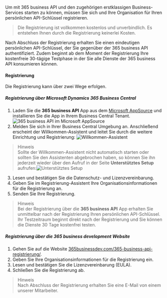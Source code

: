 Um mit 365 business API und den zugehörigen erstklassigen Business-Services starten zu können, müssen Sie sich und Ihre Organisation für Ihren persönlichen API-Schlüssel registrieren.

> Die Registrierung ist vollkommen kostenlos und unverbindlich. Es entstehen Ihnen durch die Registrierung keinerlei Kosten.

Nach Abschluss der Registrierung erhalten Sie einen eindeutigen persönlichen API-Schlüssel, der Sie gegenüber der 365 business API authentifiziert.
Zudem beginnt ab dem Moment der Registrierung Ihre kostenfreie 30-tägige Testphase in der Sie alle Dienste der 365 business API konsumieren können.

#### Registrierung
Die Registrierung kann über zwei Wege erfolgen.

##### Registrierung über Microsoft Dynamics 365 Business Central

1. Laden Sie die **365 business API** App aus dem [Microsoft AppSource](https://appsource.microsoft.com/de-de/product/dynamics-365-business-central/PUBID.business_development_christoph_krieg%7CAID.365-business-api%7CPAPPID.0f94d4ef-5c3a-4002-93f2-2a2be05219c0?tab=Overview) und installieren Sie die App in Ihrem Business Central Tenant.
![365 business API im Microsoft AppSource](/de/assets/images/365-business-api/appsource.png)
2. Melden Sie sich in Ihrer Business Central Umgebung an. Anschließend erscheint der Willkommen-Assistent und leitet Sie durch die weitere Einrichtung und Registrierung:
![Willkommen-Assistent](/de/assets/images/365-business-api/welcome-wizard-de.png)
> Hinweis<br>Sollte der Willkommen-Assistent nicht automatisch starten oder sollten Sie den Assistenten abgebrochen haben, so können Sie ihn jederzeit wieder über den Aufruf in der Seite **Unterstütztes Setup** aufrufen:![Unterstütztes Setup](/de/assets/images/365-business-api/assisted-setup-de.png)
3. Lesen und bestätigen Sie die Datenschutz- und Lizenzvereinbarung.
4. Geben Sie im Registrierung-Assistent Ihre Organisationsinformationen für die Registrierung an.
5. Senden Sie Ihre Registrierung.

> Hinweis<br>Bei der Registrierung über die **365 business API** App erhalten Sie unmittelbar nach der Registrierung Ihren persönlichen API-Schlüssel. Ihr Testzeitraum beginnt direkt nach der Registrierung und Sie können die Dienste 30 Tage kostenfrei testen.

##### Registrierung über die 365 business development Website

1. Gehen Sie auf die Website [365businessdev.com/365-business-api-registrierung/](https://365businessdev.com/365-business-api-registrierung/).
2. Geben Sie Ihre Organisationsinformationen für die Registrierung ein.
3. Lesen und bestätigen Sie die Lizenzvereinbarung (EULA).
4. Schließen Sie die Registrierung ab.

> Hinweis<br>Nach Abschluss der Registrierung erhalten Sie eine E-Mail von einem unserer Mitarbeiter.
